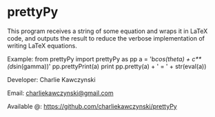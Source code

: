 prettyPy
========

This program receives a string of some equation and wraps it in LaTeX code, and outputs the result to reduce the verbose implementation of writing LaTeX equations.

Example:
from prettyPy import prettyPy as pp
a = 'b*cos(theta) + c**(d*sin(gamma))'
pp.prettyPrint(a)
print pp.pretty(a) + ' = ' + str(eval(a))



Developer: Charlie Kawczynski

Email:       charliekawczynski@gmail.com

Available @: https://github.com/charliekawczynski/prettyPy
